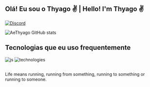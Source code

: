 ## Olá! Eu sou o Thyago ✌ | Hello! I'm Thyago ✌

[![Discord](https://img.shields.io/website?label=Discord&style=for-the-badge&url=https://github.com/heythyago/)](https://discord.gg/55ce2b4SS2)

![AeThyago GitHub stats](https://github-readme-stats.vercel.app/api?username=heythyago&show_icons=true&theme=tokyonight)

## Tecnologias que eu uso frequentemente

<div style="display: inline_block">
  <img align="center" alt="js" src="https://img.shields.io/badge/JavaScript-F7DF1E?style=for-the-badge&logo=javascript&logoColor=black" />
  <img align="center" alt="technologies" src="https://img.shields.io/badge/Technologies%20I%20Use%20Frequently-4CAF50?style=for-the-badge&logo=undefined&logoColor=white" />
</div><br/>

Life means running, running from something, running to something or running to someone.
